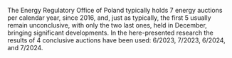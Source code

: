The Energy Regulatory Office of Poland typically holds 7 energy auctions per calendar year, since 2016, and, just as typically, the first 5 usually remain unconclusive, with only the two last ones, held in December, bringing significant developments. In the here-presented research the results of 4 conclusive auctions have been used: 6/2023, 7/2023, 6/2024, and 7/2024. 
